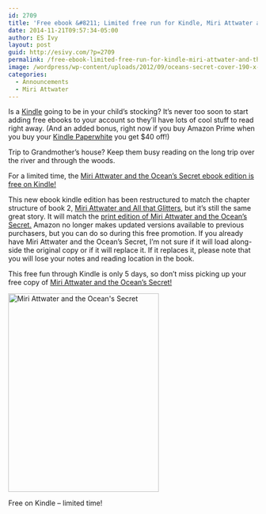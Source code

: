 ```yaml
---
id: 2709
title: 'Free ebook &#8211; Limited free run for Kindle, Miri Attwater and the Ocean&#8217;s Secret'
date: 2014-11-21T09:57:34-05:00
author: ES Ivy
layout: post
guid: http://esivy.com/?p=2709
permalink: /free-ebook-limited-free-run-for-kindle-miri-attwater-and-the-oceans-secret/
image: /wordpress/wp-content/uploads/2012/09/oceans-secret-cover-190-x-250.jpg
categories:
  - Announcements
  - Miri Attwater
---
```

Is a <a href="http://www.amazon.com/gp/product/B00JG8GOWU/ref=as_li_qf_sp_asin_il_tl?ie=UTF8&camp=1789&creative=9325&creativeASIN=B00JG8GOWU&linkCode=as2&tag=esiv-20&linkId=SHDFIPMXY34TYF5M" target="_blank">Kindle</a> going to be in your child&#8217;s stocking? It&#8217;s never too soon to start adding free ebooks to your account so they&#8217;ll have lots of cool stuff to read right away. (And an added bonus, right now if you buy Amazon Prime when you buy your <a href="http://www.amazon.com/gp/product/B00JG8GOWU/ref=as_li_qf_sp_asin_il_tl?ie=UTF8&camp=1789&creative=9325&creativeASIN=B00JG8GOWU&linkCode=as2&tag=esiv-20&linkId=SHDFIPMXY34TYF5M" target="_blank">Kindle Paperwhite</a> you get $40 off!)

Trip to Grandmother&#8217;s house? Keep them busy reading on the long trip over the river and through the woods.

For a limited time, the <a href="ww.amazon.com/Attwater-Oceans-Mermaid-Princess-Adventures-ebook/dp/B0087451I2/" target="_blank">Miri Attwater and the Ocean&#8217;s Secret ebook edition is free on Kindle!</a><!--more-->

This new ebook kindle edition has been restructured to match the chapter structure of book 2, <a href="http://www.amazon.com/gp/product/B00HKK1GYC/ref=as_li_qf_sp_asin_il_tl?ie=UTF8&camp=1789&creative=9325&creativeASIN=B00HKK1GYC&linkCode=as2&tag=esiv-20&linkId=IPUBIKELQHYWTLD7" target="_blank">Miri Attwater and All that Glitters</a>, but it&#8217;s still the same great story. It will match the [print edition of Miri Attwater and the Ocean&#8217;s Secret.](http://esivy.com/the-paperbacks-are-coming/) Amazon no longer makes updated versions available to previous purchasers, but you can do so during this free promotion. If you already have Miri Attwater and the Ocean&#8217;s Secret, I&#8217;m not sure if it will load along-side the original copy or if it will replace it. If it replaces it, please note that you will lose your notes and reading location in the book.

This free fun through Kindle is only 5 days, so don&#8217;t miss picking up your free copy of <a href="ww.amazon.com/Attwater-Oceans-Mermaid-Princess-Adventures-ebook/dp/B0087451I2/" target="_blank">Miri Attwater and the Ocean&#8217;s Secret!</a>

<div id="attachment_1223" style="width: 314px" class="wp-caption aligncenter">
  <a href="ww.amazon.com/Attwater-Oceans-Mermaid-Princess-Adventures-ebook/dp/B0087451I2/" target="_blank"><img aria-describedby="caption-attachment-1223" class="wp-image-1223 size-full" src="http://esivy.com/wordpress/wp-content/uploads/2013/11/oceans-secret-cover-304-x-401.jpg" alt="Miri Attwater and the Ocean's Secret" width="304" height="401" srcset="https://esivy.com/wordpress/wp-content/uploads/2013/11/oceans-secret-cover-304-x-401.jpg 304w, https://esivy.com/wordpress/wp-content/uploads/2013/11/oceans-secret-cover-304-x-401-227x300.jpg 227w" sizes="(max-width: 304px) 100vw, 304px" /></a>
  
  <p id="caption-attachment-1223" class="wp-caption-text">
    Free on Kindle &#8211; limited time!
  </p>
</div>